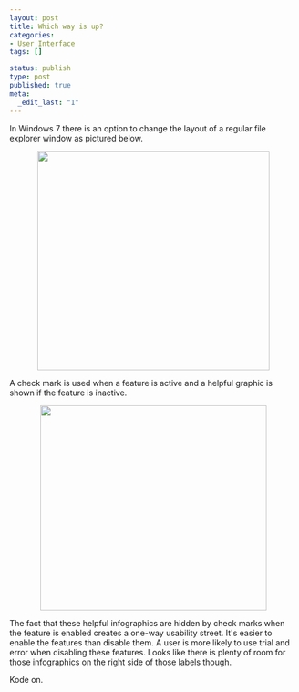 ```yaml
--- 
layout: post
title: Which way is up?
categories: 
- User Interface
tags: []

status: publish
type: post
published: true
meta: 
  _edit_last: "1"
---
```

In Windows 7 there is an option to change the layout of a regular file explorer window as pictured below. 

<center><img src="http://www.preenandprune.com/cocoamondo/wp-content/uploads/2010/08/mixed.png" alt="" title="mixed" width="407" height="384" class="alignnone size-full wp-image-1050" /></center>

A check mark is used when a feature is active and a helpful graphic is shown if the feature is inactive.

<center><img src="http://www.preenandprune.com/cocoamondo/wp-content/uploads/2010/08/allActive.png" alt="" title="allActive" width="397" height="359" class="alignnone size-full wp-image-1049" /></center>

The fact that these helpful infographics are hidden by check marks when the feature is enabled creates a one-way usability street.  It's easier to enable the features than disable them.  A user is more likely to  use trial and error when disabling these features.  Looks like there is plenty of room for those infographics on the right side of those labels though.

Kode on.

